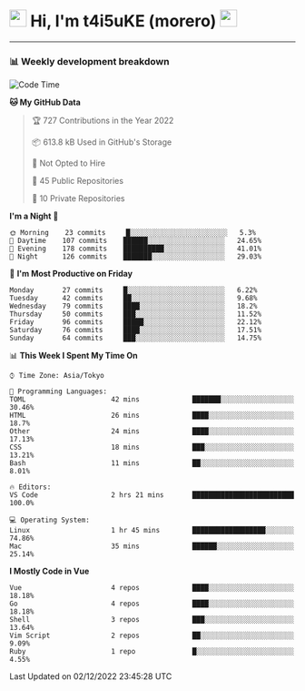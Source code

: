 <!-- Title -->
<h1>
    <img src="https://emojis.slackmojis.com/emojis/images/1600385609/10490/cactuar.gif?1600385609" width="30"/> 
    Hi, I'm t4i5uKE (morero) 
    <img src="https://emojis.slackmojis.com/emojis/images/1600385609/10490/cactuar.gif?1600385609" width="30"/>
</h1>

---

<h3> 📊 Weekly development breakdown </h3>
<!-- waka-readme-stats -->

<!--START_SECTION:waka-->
![Code Time](http://img.shields.io/badge/Code%20Time-1%2C309%20hrs%2044%20mins-blue)

**🐱 My GitHub Data** 

> 🏆 727 Contributions in the Year 2022
 > 
> 📦 613.8 kB Used in GitHub's Storage 
 > 
> 🚫 Not Opted to Hire
 > 
> 📜 45 Public Repositories 
 > 
> 🔑 10 Private Repositories  
 > 
**I'm a Night 🦉** 

```text
🌞 Morning    23 commits     █░░░░░░░░░░░░░░░░░░░░░░░░   5.3% 
🌆 Daytime    107 commits    ██████░░░░░░░░░░░░░░░░░░░   24.65% 
🌃 Evening    178 commits    ██████████░░░░░░░░░░░░░░░   41.01% 
🌙 Night      126 commits    ███████░░░░░░░░░░░░░░░░░░   29.03%

```
📅 **I'm Most Productive on Friday** 

```text
Monday       27 commits     █░░░░░░░░░░░░░░░░░░░░░░░░   6.22% 
Tuesday      42 commits     ██░░░░░░░░░░░░░░░░░░░░░░░   9.68% 
Wednesday    79 commits     ████░░░░░░░░░░░░░░░░░░░░░   18.2% 
Thursday     50 commits     ███░░░░░░░░░░░░░░░░░░░░░░   11.52% 
Friday       96 commits     █████░░░░░░░░░░░░░░░░░░░░   22.12% 
Saturday     76 commits     ████░░░░░░░░░░░░░░░░░░░░░   17.51% 
Sunday       64 commits     ███░░░░░░░░░░░░░░░░░░░░░░   14.75%

```


📊 **This Week I Spent My Time On** 

```text
⌚︎ Time Zone: Asia/Tokyo

💬 Programming Languages: 
TOML                     42 mins             ███████░░░░░░░░░░░░░░░░░░   30.46% 
HTML                     26 mins             ████░░░░░░░░░░░░░░░░░░░░░   18.7% 
Other                    24 mins             ████░░░░░░░░░░░░░░░░░░░░░   17.13% 
CSS                      18 mins             ███░░░░░░░░░░░░░░░░░░░░░░   13.21% 
Bash                     11 mins             ██░░░░░░░░░░░░░░░░░░░░░░░   8.01%

🔥 Editors: 
VS Code                  2 hrs 21 mins       █████████████████████████   100.0%

💻 Operating System: 
Linux                    1 hr 45 mins        ██████████████████░░░░░░░   74.86% 
Mac                      35 mins             ██████░░░░░░░░░░░░░░░░░░░   25.14%

```

**I Mostly Code in Vue** 

```text
Vue                      4 repos             ████░░░░░░░░░░░░░░░░░░░░░   18.18% 
Go                       4 repos             ████░░░░░░░░░░░░░░░░░░░░░   18.18% 
Shell                    3 repos             ███░░░░░░░░░░░░░░░░░░░░░░   13.64% 
Vim Script               2 repos             ██░░░░░░░░░░░░░░░░░░░░░░░   9.09% 
Ruby                     1 repo              █░░░░░░░░░░░░░░░░░░░░░░░░   4.55%

```



 Last Updated on 02/12/2022 23:45:28 UTC
<!--END_SECTION:waka-->
